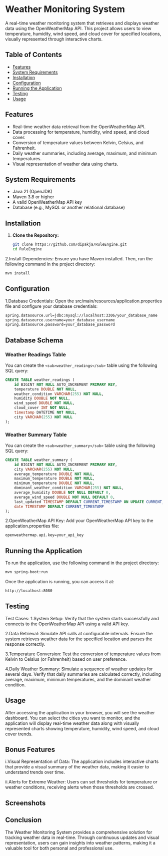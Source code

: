 # Weather Monitoring System

A real-time weather monitoring system that retrieves and displays weather data using the OpenWeatherMap API. This project allows users to view temperature, humidity, wind speed, and cloud cover for specified locations, visually represented through interactive charts.

## Table of Contents
- [Features](#features)
- [System Requirements](#system-requirements)
- [Installation](#installation)
- [Configuration](#configuration)
- [Running the Application](#running-the-application)
- [Testing](#testing)
- [Usage](#usage)


## Features
- Real-time weather data retrieval from the OpenWeatherMap API.
- Data processing for temperature, humidity, wind speed, and cloud cover.
- Conversion of temperature values between Kelvin, Celsius, and Fahrenheit.
- Daily weather summaries, including average, maximum, and minimum temperatures.
- Visual representation of weather data using charts.

## System Requirements
- Java 21 (OpenJDK)
- Maven 3.8 or higher
- A valid OpenWeatherMap API key
- Database (e.g., MySQL or another relational database)

## Installation
1. **Clone the Repository:**
   ```bash
   git clone https://github.com/dipakja/RuleEngine.git
   cd RuleEngine
2.Install Dependencies: Ensure you have Maven installed. Then, run the following command in the project directory:

```bash
mvn install
```
## Configuration
1.Database Credentials: Open the src/main/resources/application.properties file and configure your database credentials:
```bash
spring.datasource.url=jdbc:mysql://localhost:3306/your_database_name
spring.datasource.username=your_database_username
spring.datasource.password=your_database_password
```
## Database Schema

### Weather Readings Table
You can create the `<sub>weather_readings</sub>` table using the following SQL query:

```sql
CREATE TABLE weather_readings (
    id BIGINT NOT NULL AUTO_INCREMENT PRIMARY KEY,
    temperature DOUBLE NOT NULL,
    weather_condition VARCHAR(255) NOT NULL,
    humidity DOUBLE NOT NULL,
    wind_speed DOUBLE NOT NULL,
    cloud_cover INT NOT NULL,
    timestamp DATETIME NOT NULL,
    city VARCHAR(255) NOT NULL
);
```

### Weather Summary Table
You can create the `<sub>weather_summary</sub>` table using the following SQL query:
```sql
CREATE TABLE weather_summary (
    id BIGINT NOT NULL AUTO_INCREMENT PRIMARY KEY,
    city VARCHAR(255) NOT NULL,
    average_temperature DOUBLE NOT NULL,
    maximum_temperature DOUBLE NOT NULL,
    minimum_temperature DOUBLE NOT NULL,
    dominant_weather_condition VARCHAR(255) NOT NULL,
    average_humidity DOUBLE NOT NULL DEFAULT 0,
    average_wind_speed DOUBLE NOT NULL DEFAULT 0,
    last_updated TIMESTAMP DEFAULT CURRENT_TIMESTAMP ON UPDATE CURRENT_TIMESTAMP,
    date TIMESTAMP DEFAULT CURRENT_TIMESTAMP
);
```

2.OpenWeatherMap API Key: Add your OpenWeatherMap API key to the application.properties file:
```bash
openweathermap.api.key=your_api_key
```
## Running the Application
To run the application, use the following command in the project directory:
```bash
mvn spring-boot:run
```
Once the application is running, you can access it at:

```bash
http://localhost:8080
```
## Testing
 Test Cases:
1.System Setup:
Verify that the system starts successfully and connects to the OpenWeatherMap API using a valid API key.

2.Data Retrieval:
Simulate API calls at configurable intervals.
Ensure the system retrieves weather data for the specified location and parses the response correctly.

3.Temperature Conversion:
Test the conversion of temperature values from Kelvin to Celsius (or Fahrenheit) based on user preference.

4.Daily Weather Summary:
Simulate a sequence of weather updates for several days.
Verify that daily summaries are calculated correctly, including average, maximum, minimum temperatures, and the dominant weather condition.


## Usage
After accessing the application in your browser, you will see the weather dashboard. You can select the cities you want to monitor, and the application will display real-time weather data along with visually represented charts showing temperature, humidity, wind speed, and cloud cover trends.

## Bonus Features
i.Visual Representation of Data: The application includes interactive charts that provide a visual summary of the weather data, making it easier to understand trends over time.

ii.Alerts for Extreme Weather: Users can set thresholds for temperature or weather conditions, receiving alerts when those thresholds are crossed.


## Screenshots



## Conclusion
The Weather Monitoring System provides a comprehensive solution for tracking weather data in real-time.
Through continuous updates and visual representation, users can gain insights into weather patterns, making it a valuable tool for both personal and professional use.

